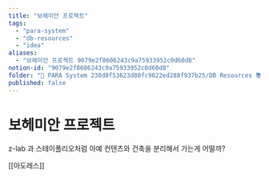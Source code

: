 ```yaml
---
title: "보헤미안 프로젝트"
tags:
  - "para-system"
  - "db-resources"
  - "idea"
aliases:
  - "보헤미안 프로젝트 9079e2f8606243c9a75933952c0d60d8"
notion-id: "9079e2f8606243c9a75933952c0d60d8"
folder: "🚀 PARA System 230d0f53623d80fc9622ed288f937b25/DB Resources 📚 230d0f53623d81c88513e5dd43d84c47/idea e4dd2c14c0db49beabded867a50a855a"
published: false
---
```


# 보헤미안 프로젝트

z-lab 과 스테이폴리오처럼 아예 컨텐츠와 건축을 분리해서 가는게 어떨까?

[[아도레스]]
